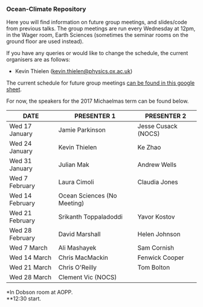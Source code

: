 ### Ocean-Climate Repository

Here you will find information on future group meetings, and slides/code from previous talks. The group meetings are run every Wednesday at 12pm, in the Wager room, Earth Sciences (sometimes the seminar rooms on the ground floor are used instead). 

If you have any queries or would like to change the schedule, the current organisers are as follows:

* Kevin Thielen (kevin.thielen@physics.ox.ac.uk)


The current schedule for future group meetings [can be found in this google sheet](https://docs.google.com/spreadsheets/d/1n7oyQaIsahrsW-BJQb1Gk6C39gtiLYZiYlwgB42wlqU/edit#gid=0). 

For now, the speakers for the 2017 Michaelmas term can be found below.

| DATE         | PRESENTER 1    | PRESENTER 2   |
|----------------|-------------------|---------------|
| Wed 17 January  |  Jamie Parkinson| Jesse Cusack (NOCS)            |
| Wed 24 January | Kevin Thielen     | Ke Zhao          |
| Wed 31 January | Julian Mak             |  Andrew Wells              |
| Wed 7 February |  Laura Cimoli           | Claudia Jones               |
| Wed 14 February | Ocean Sciences (No Meeting)            |             |
| Wed 21 February |    Srikanth Toppaladoddi |  Yavor Kostov        |
| Wed 28 February| David Marshall          | Helen Johnson           |
| Wed 7 March| Ali Mashayek         | Sam Cornish         |
| Wed 14 March| Chris MacMackin               | Fenwick Cooper       |
| Wed 21 March | Chris O'Reilly           | Tom Bolton      |
| Wed 28 March| Clement Vic (NOCS)           |          |


\*In Dobson room at AOPP.  
\*\*12:30 start.
